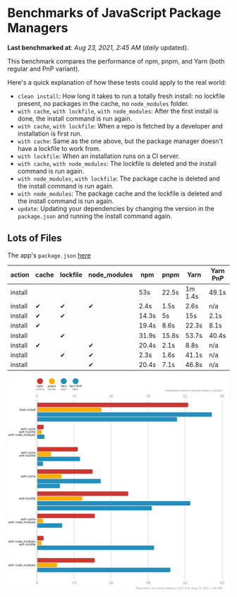 # Benchmarks of JavaScript Package Managers

**Last benchmarked at**: _Aug 23, 2021, 2:45 AM_ (_daily_ updated).

This benchmark compares the performance of npm, pnpm, and Yarn (both regular and PnP variant).

Here's a quick explanation of how these tests could apply to the real world:

- `clean install`: How long it takes to run a totally fresh install: no lockfile present, no packages in the cache, no `node_modules` folder.
- `with cache`, `with lockfile`, `with node_modules`: After the first install is done, the install command is run again.
- `with cache`, `with lockfile`: When a repo is fetched by a developer and installation is first run.
- `with cache`: Same as the one above, but the package manager doesn't have a lockfile to work from.
- `with lockfile`: When an installation runs on a CI server.
- `with cache`, `with node_modules`: The lockfile is deleted and the install command is run again.
- `with node_modules`, `with lockfile`: The package cache is deleted and the install command is run again.
- `with node_modules`: The package cache and the lockfile is deleted and the install command is run again.
- `update`: Updating your dependencies by changing the version in the `package.json` and running the install command again.

## Lots of Files

The app's `package.json` [here](https://github.com/pnpm/pnpm.github.io/blob/main/benchmarks/fixtures/alotta-files/package.json)

| action  | cache | lockfile | node_modules| npm | pnpm | Yarn | Yarn PnP |
| ---     | ---   | ---      | ---         | --- | ---  | ---  | ---      |
| install |       |          |             | 53s | 22.5s | 1m 1.4s | 49.1s |
| install | ✔     | ✔        | ✔           | 2.4s | 1.5s | 2.6s | n/a |
| install | ✔     | ✔        |             | 14.3s | 5s | 15s | 2.1s |
| install | ✔     |          |             | 19.4s | 8.6s | 22.3s | 8.1s |
| install |       | ✔        |             | 31.9s | 15.8s | 53.7s | 40.4s |
| install | ✔     |          | ✔           | 20.4s | 2.1s | 8.8s | n/a |
| install |       | ✔        | ✔           | 2.3s | 1.6s | 41.1s | n/a |
| install |       |          | ✔           | 20.4s | 7.1s | 46.8s | n/a |

![Graph of the alotta-files results](../../static/img/benchmarks/alotta-files.svg)